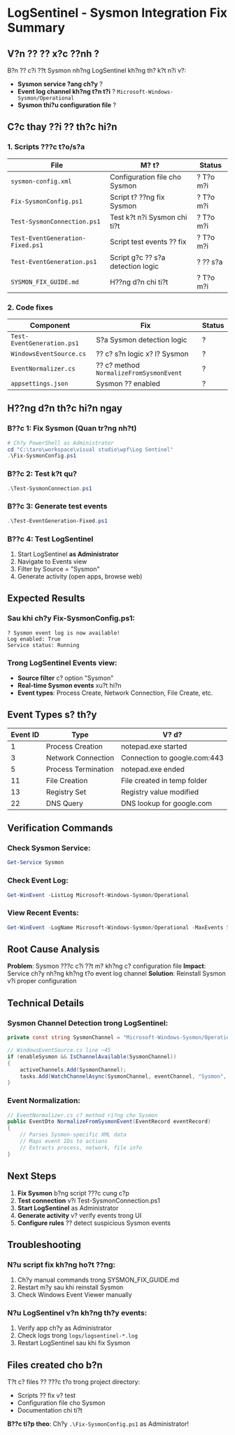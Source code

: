 # LogSentinel - Sysmon Integration Fix Summary

## V?n ?? ?? x?c ??nh ?

B?n ?? c?i ??t Sysmon nh?ng LogSentinel kh?ng th? k?t n?i v?:
- **Sysmon service ?ang ch?y** ?
- **Event log channel kh?ng t?n t?i** ? `Microsoft-Windows-Sysmon/Operational`
- **Sysmon thi?u configuration file** ?

## C?c thay ??i ?? th?c hi?n

### 1. Scripts ???c t?o/s?a

| File | M? t? | Status |
|------|-------|--------|
| `sysmon-config.xml` | Configuration file cho Sysmon | ? T?o m?i |
| `Fix-SysmonConfig.ps1` | Script t? ??ng fix Sysmon | ? T?o m?i |
| `Test-SysmonConnection.ps1` | Test k?t n?i Sysmon chi ti?t | ? T?o m?i |
| `Test-EventGeneration-Fixed.ps1` | Script test events ?? fix | ? T?o m?i |
| `Test-EventGeneration.ps1` | Script g?c ?? s?a detection logic | ? ?? s?a |
| `SYSMON_FIX_GUIDE.md` | H??ng d?n chi ti?t | ? T?o m?i |

### 2. Code fixes

| Component | Fix | Status |
|-----------|-----|--------|
| `Test-EventGeneration.ps1` | S?a Sysmon detection logic | ? |
| `WindowsEventSource.cs` | ?? c? s?n logic x? l? Sysmon | ? |
| `EventNormalizer.cs` | ?? c? method `NormalizeFromSysmonEvent` | ? |
| `appsettings.json` | Sysmon ?? enabled | ? |

## H??ng d?n th?c hi?n ngay

### B??c 1: Fix Sysmon (Quan tr?ng nh?t)
```powershell
# Ch?y PowerShell as Administrator
cd "C:\taro\workspace\visual studio\wpf\Log Sentinel"
.\Fix-SysmonConfig.ps1
```

### B??c 2: Test k?t qu?
```powershell
.\Test-SysmonConnection.ps1
```

### B??c 3: Generate test events
```powershell
.\Test-EventGeneration-Fixed.ps1
```

### B??c 4: Test LogSentinel
1. Start LogSentinel **as Administrator**
2. Navigate to Events view
3. Filter by Source = "Sysmon"
4. Generate activity (open apps, browse web)

## Expected Results

### Sau khi ch?y Fix-SysmonConfig.ps1:
```
? Sysmon event log is now available!
Log enabled: True
Service status: Running
```

### Trong LogSentinel Events view:
- **Source filter** c? option "Sysmon"
- **Real-time Sysmon events** xu?t hi?n
- **Event types**: Process Create, Network Connection, File Create, etc.

## Event Types s? th?y

| Event ID | Type | V? d? |
|----------|------|-------|
| 1 | Process Creation | notepad.exe started |
| 3 | Network Connection | Connection to google.com:443 |
| 5 | Process Termination | notepad.exe ended |
| 11 | File Creation | File created in temp folder |
| 13 | Registry Set | Registry value modified |
| 22 | DNS Query | DNS lookup for google.com |

## Verification Commands

### Check Sysmon Service:
```powershell
Get-Service Sysmon
```

### Check Event Log:
```powershell
Get-WinEvent -ListLog Microsoft-Windows-Sysmon/Operational
```

### View Recent Events:
```powershell
Get-WinEvent -LogName Microsoft-Windows-Sysmon/Operational -MaxEvents 5
```

## Root Cause Analysis

**Problem**: Sysmon ???c c?i ??t m? kh?ng c? configuration file
**Impact**: Service ch?y nh?ng kh?ng t?o event log channel
**Solution**: Reinstall Sysmon v?i proper configuration

## Technical Details

### Sysmon Channel Detection trong LogSentinel:
```csharp
private const string SysmonChannel = "Microsoft-Windows-Sysmon/Operational";

// WindowsEventSource.cs line ~45
if (enableSysmon && IsChannelAvailable(SysmonChannel))
{
    activeChannels.Add(SysmonChannel);
    tasks.Add(WatchChannelAsync(SysmonChannel, eventChannel, "Sysmon", cancellationToken));
}
```

### Event Normalization:
```csharp
// EventNormalizer.cs c? method ri?ng cho Sysmon
public EventDto NormalizeFromSysmonEvent(EventRecord eventRecord)
{
    // Parses Sysmon-specific XML data
    // Maps event IDs to actions
    // Extracts process, network, file info
}
```

## Next Steps

1. **Fix Sysmon** b?ng script ???c cung c?p
2. **Test connection** v?i Test-SysmonConnection.ps1
3. **Start LogSentinel** as Administrator
4. **Generate activity** v? verify events trong UI
5. **Configure rules** ?? detect suspicious Sysmon events

## Troubleshooting

### N?u script fix kh?ng ho?t ??ng:
1. Ch?y manual commands trong SYSMON_FIX_GUIDE.md
2. Restart m?y sau khi reinstall Sysmon
3. Check Windows Event Viewer manually

### N?u LogSentinel v?n kh?ng th?y events:
1. Verify app ch?y as Administrator
2. Check logs trong `logs/logsentinel-*.log`
3. Restart LogSentinel sau khi fix Sysmon

## Files created cho b?n

T?t c? files ?? ???c t?o trong project directory:
- Scripts ?? fix v? test
- Configuration file cho Sysmon
- Documentation chi ti?t

**B??c ti?p theo**: Ch?y `.\Fix-SysmonConfig.ps1` as Administrator!